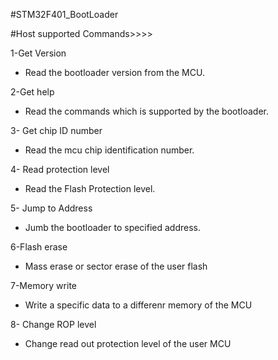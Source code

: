 #STM32F401_BootLoader

#Host supported Commands>>>>

1-Get Version
 - Read the bootloader version from the MCU.
   
2-Get help
 - Read the commands which is supported by the bootloader.
   
3- Get chip ID number
 - Read the mcu chip identification number.
   
4- Read protection level
 - Read the Flash Protection level.
   
5- Jump to Address
- Jumb the bootloader to specified address.
  
 

6-Flash erase
 - Mass erase or sector erase of the user flash
 
 
7-Memory write
 - Write a specific data to a differenr memory of the MCU
 
 
8- Change ROP level
 - Change read out protection level of the user MCU

   
   
